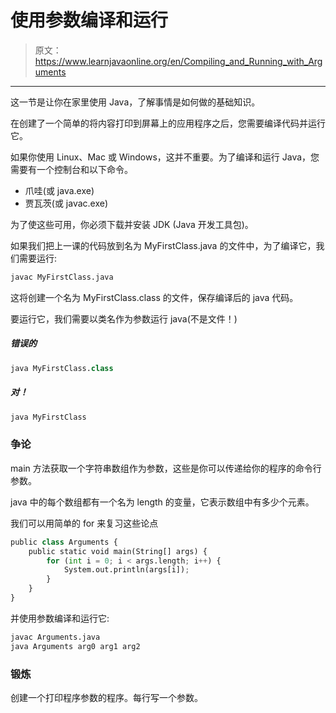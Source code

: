 # 使用参数编译和运行

> 原文：<https://www.learnjavaonline.org/en/Compiling_and_Running_with_Arguments>

* * *

这一节是让你在家里使用 Java，了解事情是如何做的基础知识。

在创建了一个简单的将内容打印到屏幕上的应用程序之后，您需要编译代码并运行它。

如果你使用 Linux、Mac 或 Windows，这并不重要。为了编译和运行 Java，您需要有一个控制台和以下命令。

*   爪哇(或 java.exe)
*   贾瓦茨(或 javac.exe)

为了使这些可用，你必须下载并安装 JDK (Java 开发工具包)。

如果我们把上一课的代码放到名为 MyFirstClass.java 的文件中，为了编译它，我们需要运行:

```py
javac MyFirstClass.java 
```

这将创建一个名为 MyFirstClass.class 的文件，保存编译后的 java 代码。

要运行它，我们需要以类名作为参数运行 java(不是文件！)

##### 错误的

```py
java MyFirstClass.class 
```

##### 对！

```py
java MyFirstClass 
```

### 争论

main 方法获取一个字符串数组作为参数，这些是你可以传递给你的程序的命令行参数。

java 中的每个数组都有一个名为 length 的变量，它表示数组中有多少个元素。

我们可以用简单的 for 来复习这些论点

```py
public class Arguments {
    public static void main(String[] args) {
        for (int i = 0; i < args.length; i++) {
            System.out.println(args[i]);
        }
    }
} 
```

并使用参数编译和运行它:

```py
javac Arguments.java
java Arguments arg0 arg1 arg2 
```

### 锻炼

创建一个打印程序参数的程序。每行写一个参数。